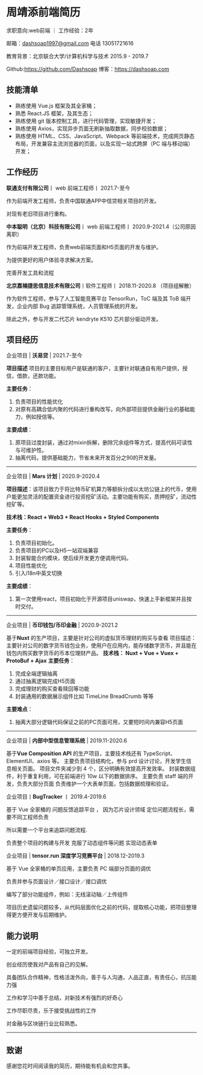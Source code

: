 # 周靖添前端简历

求职意向:web前端  ｜ 工作经验：2年

邮箱：dashsoap1997@gmail.com 电话 13051721616

教育背景：北京联合大学/计算机科学与技术 2015.9 - 2019.7

Github:<https://github.com/Dashsoap> 博客：<https://dashsoap.com>

## 技能清单

- 熟练使用 Vue.js 框架及其全家桶；
- 熟悉 React.JS 框架，及其生态；
- 熟练使用 git 版本控制工具，进行代码管理，实现敏捷开发；
- 熟练使用 Axios，实现异步页面无刷新抽取数据，同步校验数据；
- 熟练使用 HTML、CSS、JavaScript、Webpack 等前端技术，完成网页静态布局，开发兼容主流浏览器的页面，以及实现一站式跨屏（PC 端与移动端）开发；

## 工作经历

**联通支付有限公司**丨 web 前端工程师丨 2021.7-至今

作为前端开发工程师，负责中国联通APP中信贷相关项目的开发。

对现有老旧项目进行重构。

**中本聪明（北京）科技有限公司**丨 web 前端工程师丨 2020.9-2021.4（公司原因离职）

作为前端开发工程师，负责web前端页面和H5页面的开发与维护。

为提供更好的用户体验寻求解决方案。

完善开发工具和流程

**北京嘉楠捷思信息技术有限公司**丨软件工程师丨 2018.11-2020.8 （项目组解散）

作为软件工程师，参与了人工智能竞赛平台 TensorRun，ToC 端及其 ToB 端开发，企业内部 Bug 追踪管理系统，人员管理系统的开发。

除此之外，参与开发二代芯片 kendryte K510 芯片部分驱动开发。

## 项目经历

企业项目 | **沃易贷** | 2021.7-至今

**项目描述** 项目的主要目标用户是联通的客户，主要针对联通自有用户提供，授信，借款，还款功能。

**主要任务**：

1. 负责项目的性能优化
2. 对原有高耦合低内聚的代码进行重构改写，向外部项目提供金融行业的基础能力，例如授信等。

**主要成绩**：

1. 原项目过度封装，通过对mixin拆解，删除冗余组件等方式，提高代码可读性与可维护性。
2. 抽离代码，提供基础能力，节省未来开发百分之90的开发量。

---

企业项目 | **Mars 计划** | 2020.9-2020.4

**项目描述**：该项目致力于将比特币矿机算力等额拆分成以太坊公链上的代币，使用户能更加灵活的配置资金进行投资挖矿活动。主要功能有购买，质押挖矿，流动性挖矿等。

**技术栈：React + Web3 + React Hooks + Styled Components**

**主要任务**：

1. 负责项目初始化。
2. 负责项目的PC以及H5一站双端兼容
3. 封装智能合约模块，使后续开发更方便调用代码。
4. 项目性能优化
5. 引入i18n中英文切换

**主要成绩**：

1. 第一次使用react，项目初始化于开源项目uniswap，快速上手新框架并且按时交付。

---

企业项目 | **币印钱包/币印金融** | 2020.9-2021.2

基于**Nuxt** 的生产项目，主要是针对公司的虚拟货币理财的购买与查看
项目描述：主要针对公司的数字货币钱包业务，使用户在应用内，能存储数字货币，并且能在钱包内购买数字货币的币本位理财产品。
**技术栈： Nuxt + Vue + Vuex + ProtoBuf + Ajax**
**主要任务**：
1. 完成全端逻辑抽离
2. 通过抽离逻辑完成H5页面
3. 完成理财的购买查看赎回等功能
4. 封装通用的数据展示组件比如 TimeLine BreadCrumb 等等
   
**主要难点**：

1. 抽离大部分逻辑代码保证之前的PC页面可用，又要短时间内兼容H5页面

---
企业项目 | **内部中型信息管理系统** | 2019.11-2020.6

基于**Vue Composition API** 的生产项目，主要技术栈还有 TypeScript、ElementUI、axios 等。
主要负责项目结构化，参与 prd 设计讨论，开发学生信息相关页面。
项目文件夹减少到 4 个，区分明确有效提高开发效率。
封装数据组件，利于重复利用，可在前端进行 10w 以下的数据排序。
主要负责 staff 端的开发，负责大部分页面
负责维护一个大表单页面，包括数据梳理和验证。

企业项目丨**BugTracker** 丨 2019.4-2019.6

基于 Vue 全家桶的 问题反馈追踪平台 ， 因为芯片设计领域 定位问题流程长，需要不同工程师负责

所以需要一个平台来追踪问题流程.

负责整个项目的构建与开发 克服了动态组件等问题 实现动态表单

企业项目 | **tensor.run 深度学习竞赛平台** | 2018.12-2019.3

基于 Vue 全家桶的单页应用，主要负责 PC 端部分页面的调优

负责并参与页面设计／接口设计／接口调优

编写了部分功能组件，例如：无线滚动轴／上传组件

项目历史遗留问题较多，从代码层面优化之前的代码，提取核心功能，把项目整理得更方便开发与后期维护。

## 能力说明

一定的前端项目经验，可独立开发。

创业经历使我对产品有自己的见解。

具备团队合作精神，性格活泼外向，善于与人沟通，人品正直，有责任心，抗压能力强

工作和学习中善于总结，对新技术有强烈的好奇心

工作尽职尽责，乐于接受挑战性的工作

对金融与区块链行业比较熟悉。

---

## 致谢

感谢您花时间阅读我的简历，期待能有机会和您共事。
